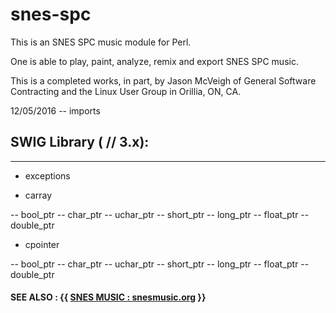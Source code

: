 # snes-spc

This is an SNES SPC music module for Perl.

One is able to play, paint, analyze, remix and export SNES SPC music.

This is a completed works, in part, by Jason McVeigh of General Software Contracting and the Linux User Group in Orillia, ON, CA.

12/05/2016 -- imports

## SWIG Library ( // 3.x):
-----------------------

 - exceptions

 - carray

 -- bool_ptr
 -- char_ptr
 -- uchar_ptr
 -- short_ptr
 -- long_ptr
 -- float_ptr
 -- double_ptr

 - cpointer

 -- bool_ptr
 -- char_ptr
 -- uchar_ptr
 -- short_ptr
 -- long_ptr
 -- float_ptr
 -- double_ptr

 #### SEE ALSO : {{ [SNES MUSIC : snesmusic.org](http://snesmusic.org) }}
